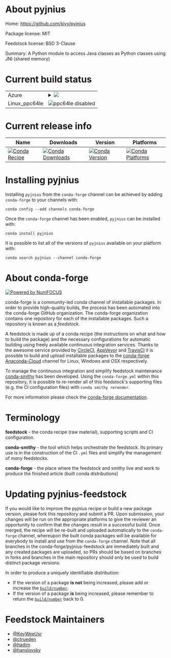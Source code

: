 About pyjnius
=============

Home: https://github.com/kivy/pyjnius

Package license: MIT

Feedstock license: BSD 3-Clause

Summary: A Python module to access Java classes as Python classes using JNI (shared memory)



Current build status
====================


<table>
    
  <tr>
    <td>Azure</td>
    <td>
      <details>
        <summary>
          <a href="https://dev.azure.com/conda-forge/feedstock-builds/_build/latest?definitionId=5688&branchName=master">
            <img src="https://dev.azure.com/conda-forge/feedstock-builds/_apis/build/status/pyjnius-feedstock?branchName=master">
          </a>
        </summary>
        <table>
          <thead><tr><th>Variant</th><th>Status</th></tr></thead>
          <tbody><tr>
              <td>linux_openjdk10python3.6.____cpython</td>
              <td>
                <a href="https://dev.azure.com/conda-forge/feedstock-builds/_build/latest?definitionId=5688&branchName=master">
                  <img src="https://dev.azure.com/conda-forge/feedstock-builds/_apis/build/status/pyjnius-feedstock?branchName=master&jobName=linux&configuration=linux_openjdk10python3.6.____cpython" alt="variant">
                </a>
              </td>
            </tr><tr>
              <td>linux_openjdk10python3.7.____cpython</td>
              <td>
                <a href="https://dev.azure.com/conda-forge/feedstock-builds/_build/latest?definitionId=5688&branchName=master">
                  <img src="https://dev.azure.com/conda-forge/feedstock-builds/_apis/build/status/pyjnius-feedstock?branchName=master&jobName=linux&configuration=linux_openjdk10python3.7.____cpython" alt="variant">
                </a>
              </td>
            </tr><tr>
              <td>linux_openjdk10python3.8.____cpython</td>
              <td>
                <a href="https://dev.azure.com/conda-forge/feedstock-builds/_build/latest?definitionId=5688&branchName=master">
                  <img src="https://dev.azure.com/conda-forge/feedstock-builds/_apis/build/status/pyjnius-feedstock?branchName=master&jobName=linux&configuration=linux_openjdk10python3.8.____cpython" alt="variant">
                </a>
              </td>
            </tr><tr>
              <td>linux_openjdk11python3.6.____cpython</td>
              <td>
                <a href="https://dev.azure.com/conda-forge/feedstock-builds/_build/latest?definitionId=5688&branchName=master">
                  <img src="https://dev.azure.com/conda-forge/feedstock-builds/_apis/build/status/pyjnius-feedstock?branchName=master&jobName=linux&configuration=linux_openjdk11python3.6.____cpython" alt="variant">
                </a>
              </td>
            </tr><tr>
              <td>linux_openjdk11python3.7.____cpython</td>
              <td>
                <a href="https://dev.azure.com/conda-forge/feedstock-builds/_build/latest?definitionId=5688&branchName=master">
                  <img src="https://dev.azure.com/conda-forge/feedstock-builds/_apis/build/status/pyjnius-feedstock?branchName=master&jobName=linux&configuration=linux_openjdk11python3.7.____cpython" alt="variant">
                </a>
              </td>
            </tr><tr>
              <td>linux_openjdk11python3.8.____cpython</td>
              <td>
                <a href="https://dev.azure.com/conda-forge/feedstock-builds/_build/latest?definitionId=5688&branchName=master">
                  <img src="https://dev.azure.com/conda-forge/feedstock-builds/_apis/build/status/pyjnius-feedstock?branchName=master&jobName=linux&configuration=linux_openjdk11python3.8.____cpython" alt="variant">
                </a>
              </td>
            </tr><tr>
              <td>linux_openjdk8python3.6.____cpython</td>
              <td>
                <a href="https://dev.azure.com/conda-forge/feedstock-builds/_build/latest?definitionId=5688&branchName=master">
                  <img src="https://dev.azure.com/conda-forge/feedstock-builds/_apis/build/status/pyjnius-feedstock?branchName=master&jobName=linux&configuration=linux_openjdk8python3.6.____cpython" alt="variant">
                </a>
              </td>
            </tr><tr>
              <td>linux_openjdk8python3.7.____cpython</td>
              <td>
                <a href="https://dev.azure.com/conda-forge/feedstock-builds/_build/latest?definitionId=5688&branchName=master">
                  <img src="https://dev.azure.com/conda-forge/feedstock-builds/_apis/build/status/pyjnius-feedstock?branchName=master&jobName=linux&configuration=linux_openjdk8python3.7.____cpython" alt="variant">
                </a>
              </td>
            </tr><tr>
              <td>linux_openjdk8python3.8.____cpython</td>
              <td>
                <a href="https://dev.azure.com/conda-forge/feedstock-builds/_build/latest?definitionId=5688&branchName=master">
                  <img src="https://dev.azure.com/conda-forge/feedstock-builds/_apis/build/status/pyjnius-feedstock?branchName=master&jobName=linux&configuration=linux_openjdk8python3.8.____cpython" alt="variant">
                </a>
              </td>
            </tr><tr>
              <td>linux_openjdk9python3.6.____cpython</td>
              <td>
                <a href="https://dev.azure.com/conda-forge/feedstock-builds/_build/latest?definitionId=5688&branchName=master">
                  <img src="https://dev.azure.com/conda-forge/feedstock-builds/_apis/build/status/pyjnius-feedstock?branchName=master&jobName=linux&configuration=linux_openjdk9python3.6.____cpython" alt="variant">
                </a>
              </td>
            </tr><tr>
              <td>linux_openjdk9python3.7.____cpython</td>
              <td>
                <a href="https://dev.azure.com/conda-forge/feedstock-builds/_build/latest?definitionId=5688&branchName=master">
                  <img src="https://dev.azure.com/conda-forge/feedstock-builds/_apis/build/status/pyjnius-feedstock?branchName=master&jobName=linux&configuration=linux_openjdk9python3.7.____cpython" alt="variant">
                </a>
              </td>
            </tr><tr>
              <td>linux_openjdk9python3.8.____cpython</td>
              <td>
                <a href="https://dev.azure.com/conda-forge/feedstock-builds/_build/latest?definitionId=5688&branchName=master">
                  <img src="https://dev.azure.com/conda-forge/feedstock-builds/_apis/build/status/pyjnius-feedstock?branchName=master&jobName=linux&configuration=linux_openjdk9python3.8.____cpython" alt="variant">
                </a>
              </td>
            </tr><tr>
              <td>osx_openjdk10python3.6.____cpython</td>
              <td>
                <a href="https://dev.azure.com/conda-forge/feedstock-builds/_build/latest?definitionId=5688&branchName=master">
                  <img src="https://dev.azure.com/conda-forge/feedstock-builds/_apis/build/status/pyjnius-feedstock?branchName=master&jobName=osx&configuration=osx_openjdk10python3.6.____cpython" alt="variant">
                </a>
              </td>
            </tr><tr>
              <td>osx_openjdk10python3.7.____cpython</td>
              <td>
                <a href="https://dev.azure.com/conda-forge/feedstock-builds/_build/latest?definitionId=5688&branchName=master">
                  <img src="https://dev.azure.com/conda-forge/feedstock-builds/_apis/build/status/pyjnius-feedstock?branchName=master&jobName=osx&configuration=osx_openjdk10python3.7.____cpython" alt="variant">
                </a>
              </td>
            </tr><tr>
              <td>osx_openjdk10python3.8.____cpython</td>
              <td>
                <a href="https://dev.azure.com/conda-forge/feedstock-builds/_build/latest?definitionId=5688&branchName=master">
                  <img src="https://dev.azure.com/conda-forge/feedstock-builds/_apis/build/status/pyjnius-feedstock?branchName=master&jobName=osx&configuration=osx_openjdk10python3.8.____cpython" alt="variant">
                </a>
              </td>
            </tr><tr>
              <td>osx_openjdk11python3.6.____cpython</td>
              <td>
                <a href="https://dev.azure.com/conda-forge/feedstock-builds/_build/latest?definitionId=5688&branchName=master">
                  <img src="https://dev.azure.com/conda-forge/feedstock-builds/_apis/build/status/pyjnius-feedstock?branchName=master&jobName=osx&configuration=osx_openjdk11python3.6.____cpython" alt="variant">
                </a>
              </td>
            </tr><tr>
              <td>osx_openjdk11python3.7.____cpython</td>
              <td>
                <a href="https://dev.azure.com/conda-forge/feedstock-builds/_build/latest?definitionId=5688&branchName=master">
                  <img src="https://dev.azure.com/conda-forge/feedstock-builds/_apis/build/status/pyjnius-feedstock?branchName=master&jobName=osx&configuration=osx_openjdk11python3.7.____cpython" alt="variant">
                </a>
              </td>
            </tr><tr>
              <td>osx_openjdk11python3.8.____cpython</td>
              <td>
                <a href="https://dev.azure.com/conda-forge/feedstock-builds/_build/latest?definitionId=5688&branchName=master">
                  <img src="https://dev.azure.com/conda-forge/feedstock-builds/_apis/build/status/pyjnius-feedstock?branchName=master&jobName=osx&configuration=osx_openjdk11python3.8.____cpython" alt="variant">
                </a>
              </td>
            </tr><tr>
              <td>osx_openjdk8python3.6.____cpython</td>
              <td>
                <a href="https://dev.azure.com/conda-forge/feedstock-builds/_build/latest?definitionId=5688&branchName=master">
                  <img src="https://dev.azure.com/conda-forge/feedstock-builds/_apis/build/status/pyjnius-feedstock?branchName=master&jobName=osx&configuration=osx_openjdk8python3.6.____cpython" alt="variant">
                </a>
              </td>
            </tr><tr>
              <td>osx_openjdk8python3.7.____cpython</td>
              <td>
                <a href="https://dev.azure.com/conda-forge/feedstock-builds/_build/latest?definitionId=5688&branchName=master">
                  <img src="https://dev.azure.com/conda-forge/feedstock-builds/_apis/build/status/pyjnius-feedstock?branchName=master&jobName=osx&configuration=osx_openjdk8python3.7.____cpython" alt="variant">
                </a>
              </td>
            </tr><tr>
              <td>osx_openjdk8python3.8.____cpython</td>
              <td>
                <a href="https://dev.azure.com/conda-forge/feedstock-builds/_build/latest?definitionId=5688&branchName=master">
                  <img src="https://dev.azure.com/conda-forge/feedstock-builds/_apis/build/status/pyjnius-feedstock?branchName=master&jobName=osx&configuration=osx_openjdk8python3.8.____cpython" alt="variant">
                </a>
              </td>
            </tr><tr>
              <td>osx_openjdk9python3.6.____cpython</td>
              <td>
                <a href="https://dev.azure.com/conda-forge/feedstock-builds/_build/latest?definitionId=5688&branchName=master">
                  <img src="https://dev.azure.com/conda-forge/feedstock-builds/_apis/build/status/pyjnius-feedstock?branchName=master&jobName=osx&configuration=osx_openjdk9python3.6.____cpython" alt="variant">
                </a>
              </td>
            </tr><tr>
              <td>osx_openjdk9python3.7.____cpython</td>
              <td>
                <a href="https://dev.azure.com/conda-forge/feedstock-builds/_build/latest?definitionId=5688&branchName=master">
                  <img src="https://dev.azure.com/conda-forge/feedstock-builds/_apis/build/status/pyjnius-feedstock?branchName=master&jobName=osx&configuration=osx_openjdk9python3.7.____cpython" alt="variant">
                </a>
              </td>
            </tr><tr>
              <td>osx_openjdk9python3.8.____cpython</td>
              <td>
                <a href="https://dev.azure.com/conda-forge/feedstock-builds/_build/latest?definitionId=5688&branchName=master">
                  <img src="https://dev.azure.com/conda-forge/feedstock-builds/_apis/build/status/pyjnius-feedstock?branchName=master&jobName=osx&configuration=osx_openjdk9python3.8.____cpython" alt="variant">
                </a>
              </td>
            </tr><tr>
              <td>win_openjdk10python3.6.____cpython</td>
              <td>
                <a href="https://dev.azure.com/conda-forge/feedstock-builds/_build/latest?definitionId=5688&branchName=master">
                  <img src="https://dev.azure.com/conda-forge/feedstock-builds/_apis/build/status/pyjnius-feedstock?branchName=master&jobName=win&configuration=win_openjdk10python3.6.____cpython" alt="variant">
                </a>
              </td>
            </tr><tr>
              <td>win_openjdk10python3.7.____cpython</td>
              <td>
                <a href="https://dev.azure.com/conda-forge/feedstock-builds/_build/latest?definitionId=5688&branchName=master">
                  <img src="https://dev.azure.com/conda-forge/feedstock-builds/_apis/build/status/pyjnius-feedstock?branchName=master&jobName=win&configuration=win_openjdk10python3.7.____cpython" alt="variant">
                </a>
              </td>
            </tr><tr>
              <td>win_openjdk10python3.8.____cpython</td>
              <td>
                <a href="https://dev.azure.com/conda-forge/feedstock-builds/_build/latest?definitionId=5688&branchName=master">
                  <img src="https://dev.azure.com/conda-forge/feedstock-builds/_apis/build/status/pyjnius-feedstock?branchName=master&jobName=win&configuration=win_openjdk10python3.8.____cpython" alt="variant">
                </a>
              </td>
            </tr><tr>
              <td>win_openjdk11python3.6.____cpython</td>
              <td>
                <a href="https://dev.azure.com/conda-forge/feedstock-builds/_build/latest?definitionId=5688&branchName=master">
                  <img src="https://dev.azure.com/conda-forge/feedstock-builds/_apis/build/status/pyjnius-feedstock?branchName=master&jobName=win&configuration=win_openjdk11python3.6.____cpython" alt="variant">
                </a>
              </td>
            </tr><tr>
              <td>win_openjdk11python3.7.____cpython</td>
              <td>
                <a href="https://dev.azure.com/conda-forge/feedstock-builds/_build/latest?definitionId=5688&branchName=master">
                  <img src="https://dev.azure.com/conda-forge/feedstock-builds/_apis/build/status/pyjnius-feedstock?branchName=master&jobName=win&configuration=win_openjdk11python3.7.____cpython" alt="variant">
                </a>
              </td>
            </tr><tr>
              <td>win_openjdk11python3.8.____cpython</td>
              <td>
                <a href="https://dev.azure.com/conda-forge/feedstock-builds/_build/latest?definitionId=5688&branchName=master">
                  <img src="https://dev.azure.com/conda-forge/feedstock-builds/_apis/build/status/pyjnius-feedstock?branchName=master&jobName=win&configuration=win_openjdk11python3.8.____cpython" alt="variant">
                </a>
              </td>
            </tr><tr>
              <td>win_openjdk8python3.6.____cpython</td>
              <td>
                <a href="https://dev.azure.com/conda-forge/feedstock-builds/_build/latest?definitionId=5688&branchName=master">
                  <img src="https://dev.azure.com/conda-forge/feedstock-builds/_apis/build/status/pyjnius-feedstock?branchName=master&jobName=win&configuration=win_openjdk8python3.6.____cpython" alt="variant">
                </a>
              </td>
            </tr><tr>
              <td>win_openjdk8python3.7.____cpython</td>
              <td>
                <a href="https://dev.azure.com/conda-forge/feedstock-builds/_build/latest?definitionId=5688&branchName=master">
                  <img src="https://dev.azure.com/conda-forge/feedstock-builds/_apis/build/status/pyjnius-feedstock?branchName=master&jobName=win&configuration=win_openjdk8python3.7.____cpython" alt="variant">
                </a>
              </td>
            </tr><tr>
              <td>win_openjdk8python3.8.____cpython</td>
              <td>
                <a href="https://dev.azure.com/conda-forge/feedstock-builds/_build/latest?definitionId=5688&branchName=master">
                  <img src="https://dev.azure.com/conda-forge/feedstock-builds/_apis/build/status/pyjnius-feedstock?branchName=master&jobName=win&configuration=win_openjdk8python3.8.____cpython" alt="variant">
                </a>
              </td>
            </tr><tr>
              <td>win_openjdk9python3.6.____cpython</td>
              <td>
                <a href="https://dev.azure.com/conda-forge/feedstock-builds/_build/latest?definitionId=5688&branchName=master">
                  <img src="https://dev.azure.com/conda-forge/feedstock-builds/_apis/build/status/pyjnius-feedstock?branchName=master&jobName=win&configuration=win_openjdk9python3.6.____cpython" alt="variant">
                </a>
              </td>
            </tr><tr>
              <td>win_openjdk9python3.7.____cpython</td>
              <td>
                <a href="https://dev.azure.com/conda-forge/feedstock-builds/_build/latest?definitionId=5688&branchName=master">
                  <img src="https://dev.azure.com/conda-forge/feedstock-builds/_apis/build/status/pyjnius-feedstock?branchName=master&jobName=win&configuration=win_openjdk9python3.7.____cpython" alt="variant">
                </a>
              </td>
            </tr><tr>
              <td>win_openjdk9python3.8.____cpython</td>
              <td>
                <a href="https://dev.azure.com/conda-forge/feedstock-builds/_build/latest?definitionId=5688&branchName=master">
                  <img src="https://dev.azure.com/conda-forge/feedstock-builds/_apis/build/status/pyjnius-feedstock?branchName=master&jobName=win&configuration=win_openjdk9python3.8.____cpython" alt="variant">
                </a>
              </td>
            </tr>
          </tbody>
        </table>
      </details>
    </td>
  </tr>
  <tr>
    <td>Linux_ppc64le</td>
    <td>
      <img src="https://img.shields.io/badge/ppc64le-disabled-lightgrey.svg" alt="ppc64le disabled">
    </td>
  </tr>
</table>

Current release info
====================

| Name | Downloads | Version | Platforms |
| --- | --- | --- | --- |
| [![Conda Recipe](https://img.shields.io/badge/recipe-pyjnius-green.svg)](https://anaconda.org/conda-forge/pyjnius) | [![Conda Downloads](https://img.shields.io/conda/dn/conda-forge/pyjnius.svg)](https://anaconda.org/conda-forge/pyjnius) | [![Conda Version](https://img.shields.io/conda/vn/conda-forge/pyjnius.svg)](https://anaconda.org/conda-forge/pyjnius) | [![Conda Platforms](https://img.shields.io/conda/pn/conda-forge/pyjnius.svg)](https://anaconda.org/conda-forge/pyjnius) |

Installing pyjnius
==================

Installing `pyjnius` from the `conda-forge` channel can be achieved by adding `conda-forge` to your channels with:

```
conda config --add channels conda-forge
```

Once the `conda-forge` channel has been enabled, `pyjnius` can be installed with:

```
conda install pyjnius
```

It is possible to list all of the versions of `pyjnius` available on your platform with:

```
conda search pyjnius --channel conda-forge
```


About conda-forge
=================

[![Powered by NumFOCUS](https://img.shields.io/badge/powered%20by-NumFOCUS-orange.svg?style=flat&colorA=E1523D&colorB=007D8A)](http://numfocus.org)

conda-forge is a community-led conda channel of installable packages.
In order to provide high-quality builds, the process has been automated into the
conda-forge GitHub organization. The conda-forge organization contains one repository
for each of the installable packages. Such a repository is known as a *feedstock*.

A feedstock is made up of a conda recipe (the instructions on what and how to build
the package) and the necessary configurations for automatic building using freely
available continuous integration services. Thanks to the awesome service provided by
[CircleCI](https://circleci.com/), [AppVeyor](https://www.appveyor.com/)
and [TravisCI](https://travis-ci.com/) it is possible to build and upload installable
packages to the [conda-forge](https://anaconda.org/conda-forge)
[Anaconda-Cloud](https://anaconda.org/) channel for Linux, Windows and OSX respectively.

To manage the continuous integration and simplify feedstock maintenance
[conda-smithy](https://github.com/conda-forge/conda-smithy) has been developed.
Using the ``conda-forge.yml`` within this repository, it is possible to re-render all of
this feedstock's supporting files (e.g. the CI configuration files) with ``conda smithy rerender``.

For more information please check the [conda-forge documentation](https://conda-forge.org/docs/).

Terminology
===========

**feedstock** - the conda recipe (raw material), supporting scripts and CI configuration.

**conda-smithy** - the tool which helps orchestrate the feedstock.
                   Its primary use is in the construction of the CI ``.yml`` files
                   and simplify the management of *many* feedstocks.

**conda-forge** - the place where the feedstock and smithy live and work to
                  produce the finished article (built conda distributions)


Updating pyjnius-feedstock
==========================

If you would like to improve the pyjnius recipe or build a new
package version, please fork this repository and submit a PR. Upon submission,
your changes will be run on the appropriate platforms to give the reviewer an
opportunity to confirm that the changes result in a successful build. Once
merged, the recipe will be re-built and uploaded automatically to the
`conda-forge` channel, whereupon the built conda packages will be available for
everybody to install and use from the `conda-forge` channel.
Note that all branches in the conda-forge/pyjnius-feedstock are
immediately built and any created packages are uploaded, so PRs should be based
on branches in forks and branches in the main repository should only be used to
build distinct package versions.

In order to produce a uniquely identifiable distribution:
 * If the version of a package **is not** being increased, please add or increase
   the [``build/number``](https://conda.io/docs/user-guide/tasks/build-packages/define-metadata.html#build-number-and-string).
 * If the version of a package **is** being increased, please remember to return
   the [``build/number``](https://conda.io/docs/user-guide/tasks/build-packages/define-metadata.html#build-number-and-string)
   back to 0.

Feedstock Maintainers
=====================

* [@KeyWeeUsr](https://github.com/KeyWeeUsr/)
* [@ctrueden](https://github.com/ctrueden/)
* [@hadim](https://github.com/hadim/)
* [@hanslovsky](https://github.com/hanslovsky/)

